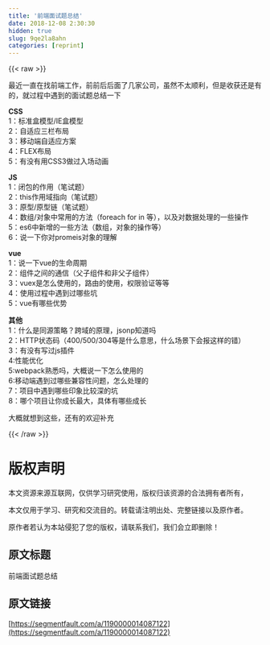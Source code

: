 ```yaml
---
title: '前端面试题总结' 
date: 2018-12-08 2:30:30
hidden: true
slug: 9qe2la8ahn
categories: [reprint]
---
```


{{< raw >}}

                    
<p>最近一直在找前端工作，前前后后面了几家公司，虽然不太顺利，但是收获还是有的，就过程中遇到的面试题总结一下</p>
<p><strong>CSS</strong><br>1：标准盒模型/IE盒模型<br>2：自适应三栏布局<br>3：移动端自适应方案<br>4：FLEX布局<br>5：有没有用CSS3做过入场动画</p>
<p><strong>JS</strong><br>1：闭包的作用（笔试题）<br>2：this作用域指向（笔试题）<br>3：原型/原型链（笔试题）<br>4：数组/对象中常用的方法（foreach  for in 等），以及对数据处理的一些操作<br>5：es6中新增的一些方法（数组，对象的操作等）<br>6：说一下你对promeis对象的理解</p>
<p><strong>vue</strong><br>1：说一下vue的生命周期<br>2：组件之间的通信（父子组件和非父子组件）<br>3：vuex是怎么使用的，路由的使用，权限验证等等<br>4：使用过程中遇到过哪些坑<br>5：vue有哪些优势</p>
<p><strong>其他</strong><br>1：什么是同源策略？跨域的原理，jsonp知道吗<br>2：HTTP状态码（400/500/304等是什么意思，什么场景下会报这样的错）<br>3：有没有写过js插件<br>4:性能优化<br>5:webpack熟悉吗，大概说一下怎么使用的<br>6:移动端遇到过哪些兼容性问题，怎么处理的<br>7：项目中遇到哪些印象比较深的坑<br>8：哪个项目让你成长最大，具体有哪些成长</p>
<p>大概就想到这些，还有的欢迎补充</p>

                
{{< /raw >}}

# 版权声明
本文资源来源互联网，仅供学习研究使用，版权归该资源的合法拥有者所有，

本文仅用于学习、研究和交流目的。转载请注明出处、完整链接以及原作者。

原作者若认为本站侵犯了您的版权，请联系我们，我们会立即删除！

## 原文标题
前端面试题总结

## 原文链接
[https://segmentfault.com/a/1190000014087122](https://segmentfault.com/a/1190000014087122)

